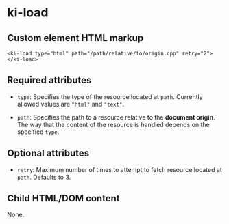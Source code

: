 # ki-load

## Custom element HTML markup

```
<ki-load type="html" path="/path/relative/to/origin.cpp" retry="2"></ki-load>
```

## Required attributes

- `type`: Specifies the type of the resource located at `path`. Currently allowed values are `"html"` and `"text"`.

- `path`: Specifies the path to a resource relative to the **document origin**. The way that the content of the resource is handled depends on the specified `type`.

## Optional attributes

- `retry`: Maximum number of times to attempt to fetch resource located at `path`. Defaults to 3.

## Child HTML/DOM content

None.
